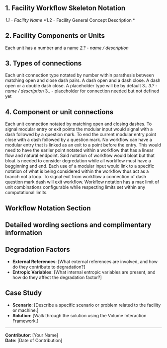 ## 1. Facility Workflow Skeleton Notation ##
*1.1 - Facility Name*
*1.2 - Facility General Concept Description *

## 2. Facility Components or Units ##
Each unit has a number and a name 
*2.? - name / description*

## 3. Types of connections ##
Each unit connection type notated by number within parathesis between matching open and close dash pairs.  A dash open and a dash close.  A dash open or a double dash close.  A placeholder type will be by default 3..
*3.? - name / description*
3.. - placeholder for connection needed but not defined yet

## 4. Component or unit connections ##

Each unit connection notated by matching open and closing dashes.  To signal modular entry or exit points the modular input would signal with a dash followed by a question mark.  To end the current modular entry point close with a dash followed by a question mark.  No workflow can have a modular entry that is linked as an exit to a point before the entry.  This would need to have the earlier point notated within a workflow that has a linear flow and natural endpoint.  Said notation of workflow would bloat but that bloat is needed to consider degredation while all workflow must have a begginning and end. Each use of a modular input would link to a specific notation of what is being considered within the workflow thus act as a branch not a loop.
To signal exit from workflow a connection of dash question mark dash will exit workflow. Workflow notation has a max limit of unit combinations configurable while respecting limits set within any computational limits.

## Workflow Notation Section



## Detailed wording sections and complimentary information

## Degradation Factors
- **External References**: [What external references are involved, and how do they contribute to degradation?]
- **Entropic Variables**: [What internal entropic variables are present, and how do they affect the degradation factor?]

## Case Study
- **Scenario**: [Describe a specific scenario or problem related to the facility or machine.]
- **Solution**: [Walk through the solution using the Volume Interaction Framework.]

---

**Contributor**: [Your Name]  
**Date**: [Date of Contribution]